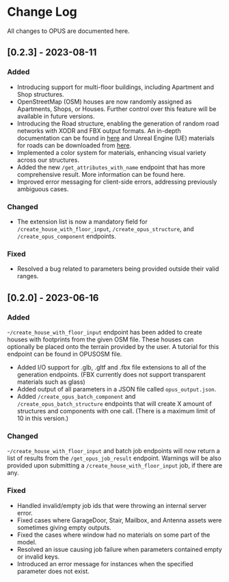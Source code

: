 # Change Log

All changes to OPUS are documented here.

## [0.2.3] - 2023-08-11

### Added

- Introducing support for multi-floor buildings, including Apartment and Shop structures.
- OpenStreetMap (OSM) houses are now randomly assigned as Apartments, Shops, or Houses. Further control over this feature will be available in future versions.
- Introducing the Road structure, enabling the generation of random road networks with XODR and FBX output formats. An in-depth documentation can be found in [here](https://github.com/capoomgit/opus-documentation/blob/main/ROAD_SUPPORTS.md) and Unreal Engine (UE) materials for roads can be downloaded from [here](https://drive.google.com/file/d/1Atb2ruYV8VV1gaxbHxaSskNyZ4YGbnSY/view?usp=sharing).
- Implemented a color system for materials, enhancing visual variety across our structures.
- Added the new `/get_attributes_with_name` endpoint that has more comprehensive result. More information can be found here.
- Improved error messaging for client-side errors, addressing previously ambiguous cases.

### Changed

- The extension list is now a mandatory field for `/create_house_with_floor_input`, `/create_opus_structure`, and `/create_opus_component` endpoints.

### Fixed

- Resolved a bug related to parameters being provided outside their valid ranges.

## [0.2.0] - 2023-06-16

### Added

-`/create_house_with_floor_input` endpoint has been added to create houses with footprints from the given OSM file. These houses can optionally be placed onto the terrain provided by the user. A tutorial for this endpoint can be found in OPUSOSM file.

- Added I/O support for .glb, .gltf and .fbx file extensions to all of the generation endpoints. (FBX currently does not support transparent materials such as glass)
- Added output of all parameters in a JSON file called `opus_output.json`.
- Added `/create_opus_batch_component` and `/create_opus_batch_structure` endpoints that will create X amount of structures and components with one call. (There is a maximum limit of 10 in this version.)

### Changed

-`/create_house_with_floor_input` and batch job endpoints will now return a list of results from the `/get_opus_job_result` endpoint. Warnings will be also provided upon submitting a `/create_house_with_floor_input` job, if there are any.

### Fixed

- Handled invalid/empty job ids that were throwing an internal server error.
- Fixed cases where GarageDoor, Stair, Mailbox, and Antenna assets were sometimes giving empty outputs.
- Fixed the cases where window had no materials on some part of the model.
- Resolved an issue causing job failure when parameters contained empty or invalid keys.
- Introduced an error message for instances when the specified parameter does not exist.
